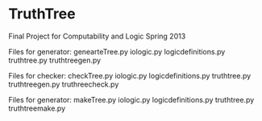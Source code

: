 TruthTree
=========

Final Project for Computability and Logic Spring 2013

Files for generator:
	genearteTree.py
	iologic.py
	logicdefinitions.py
	truthtree.py
	truthtreegen.py

Files for checker:
	checkTree.py
	iologic.py
	logicdefinitions.py
	truthtree.py
	truthtreegen.py
	truthreecheck.py

Files for generator:
	makeTree.py
	iologic.py
	logicdefinitions.py
	truthtree.py
	truthtreemake.py